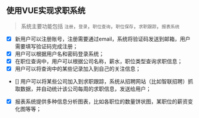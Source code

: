使用VUE实现求职系统
---
> 系统主要功能包括 
`注册`，`登录`，`职位查询`，`职位保存`，`求职跟踪`，`报表系统`

- [x] 新用户可以注册账号，注册需要通过email，系统将验证码发送到邮箱，用户需要填写验证码完成注册；  
- [x] 用户可以根据用户名和密码登录系统； 
- [x] 在职位查询中，用户可以根据公司名称，薪水，职位类型查询求职信息；
- [x] 用户可以将查询中的某些记录加入到自己的关注信息；
- [] 用户可以将某些公司加入到求职跟踪，系统从招聘网站（比如智联招聘）抓取数据，并自动统计该公司每周的求职信息，发送给用户；
- [x] 报表系统提供多种信息分析图表，比如各职位的数量饼状图，某职位的薪资变化图等等；